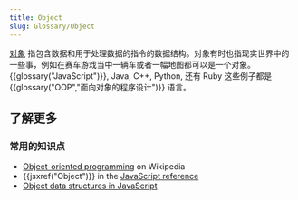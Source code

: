 ```yaml
---
title: Object
slug: Glossary/Object
---
```


[对象](/zh-CN/docs/Web/JavaScript/Reference/Global_Objects/Object) 指包含数据和用于处理数据的指令的数据结构。对象有时也指现实世界中的一些事，例如在赛车游戏当中一辆车或者一幅地图都可以是一个对象。{{glossary("JavaScript")}}, Java, C++, Python, 还有 Ruby 这些例子都是{{glossary("OOP","面向对象的程序设计")}} 语言。

## 了解更多

### 常用的知识点

- [Object-oriented programming](https://zh.wikipedia.org/wiki/Object-oriented_programming) on Wikipedia
- {{jsxref("Object")}} in the [JavaScript reference](/zh-CN/docs/Web/JavaScript/Reference)
- [Object data structures in JavaScript](/zh-CN/docs/Web/JavaScript/Data_structures#object)
